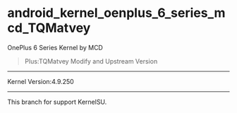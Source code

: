 # android_kernel_oenplus_6_series_mcd_TQMatvey
 OnePlus 6 Series Kernel by MCD  
 > Plus:TQMatvey Modify and Upstream Version  
 ***
 Kernel Version:4.9.250  
 ***  
 This branch for support KernelSU. 
